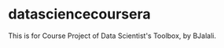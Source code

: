 datasciencecoursera
===================

This is for Course Project of Data Scientist's Toolbox, by BJalali.


